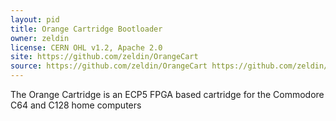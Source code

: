 ```yaml
---
layout: pid
title: Orange Cartridge Bootloader
owner: zeldin
license: CERN OHL v1.2, Apache 2.0
site: https://github.com/zeldin/OrangeCart
source: https://github.com/zeldin/OrangeCart https://github.com/zeldin/foboot/tree/OrangeCart
---
```

The Orange Cartridge is an ECP5 FPGA based cartridge for the Commodore
C64 and C128 home computers
